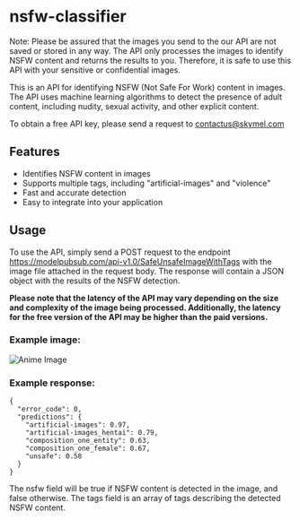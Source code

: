 # nsfw-classifier

Note: Please be assured that the images you send to the our API are not saved or stored in any way. The API only processes the images to identify NSFW content and returns the results to you. Therefore, it is safe to use this API with your sensitive or confidential images.


This is an API for identifying NSFW (Not Safe For Work) content in images. The API uses machine learning algorithms to detect the presence of adult content, including nudity, sexual activity, and other explicit content.

To obtain a free API key, please send a request to contactus@skymel.com

## Features

* Identifies NSFW content in images
* Supports multiple tags, including "artificial-images" and "violence"
* Fast and accurate detection
* Easy to integrate into your application


## Usage

To use the API, simply send a POST request to the endpoint https://modelpubsub.com/api-v1.0/SafeUnsafeImageWithTags  with the image file attached in the request body. The response will contain a JSON object with the results of the NSFW detection.

**Please note that the latency of the API may vary depending on the size and complexity of the image being processed. Additionally, the latency for the free version of the API may be higher than the paid versions.**

### Example image:

![Anime Image](https://e7.pngegg.com/pngimages/645/118/png-clipart-the-testament-of-sister-new-devil-harem-anime-sticker-shinmai-maou-no-testament-cg-artwork-black-hair-thumbnail.png)

### Example response:

```
{
  "error_code": 0,
  "predictions": {
    "artificial-images": 0.97,
    "artificial-images_hentai": 0.79,
    "composition_one_entity": 0.63,
    "composition_one_female": 0.67,
    "unsafe": 0.58
  }
}
```


The nsfw field will be true if NSFW content is detected in the image, and false otherwise. The tags field is an array of tags describing the detected NSFW content.
